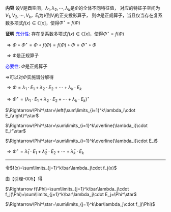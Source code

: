 **内容**
设$V$是酉空间，$\lambda_1,\lambda_2,\cdots,\lambda_k$是$\Phi$的全体不同特征值，
对应的特征子空间为$V_1,V_2,\cdots,V_k$，$E_i$为$V$到$V_i$的正交投影算子，
则$\Phi$是正规算子，当且仅当存在复系数多项式$f(x)\in\mathbb{C}[x]$，使得$\Phi^\star=f(\Phi)$

**证明**
<font color=blue>充分性</font>:
存在复系数多项式$f(x)\in\mathbb{C}[x]$，使得$\Phi^\star=f(\Phi)$

$\Rightarrow\Phi\circ\Phi^\star=\Phi\circ f(\Phi)=f(\Phi)\circ\Phi=\Phi^\star\circ\Phi$

$\Rightarrow\Phi$是正规算子

<font color=blue>必要性</font>:
$\Phi$是正规算子

$\Rightarrow$可以对$\Phi$实施谱分解得

$\Rightarrow\Phi=\lambda_1\cdot E_1+\lambda_2\cdot E_2+\cdots+\lambda_k\cdot E_k$

$\Rightarrow\Phi^\star=(\lambda_1\cdot E_1+\lambda_2\cdot E_2+\cdots+\lambda_k\cdot E_k)^\star$

$\Rightarrow\Phi^\star=\left(\sum\limits_{i=1}^k\lambda_i\cdot E_i\right)^\star$

$\Rightarrow\Phi^\star=\sum\limits_{i=1}^k\overline{\lambda_i}\cdot E_i^\star$

$\Rightarrow\Phi^\star=\sum\limits_{i=1}^k\overline{\lambda_i}\cdot E_i$

$\Rightarrow\Phi^\star=\bar\lambda_1\cdot E_1+\bar\lambda_2\cdot E_2+\cdots+\bar\lambda_k\cdot E_k$

---

令$f(x)=\sum\limits_{j=1}^k\bar\lambda_j\cdot f_j(x)$

由【引理-005】得

$\Rightarrow f(\Phi)=\sum\limits_{j=1}^k\bar\lambda_j\cdot f_j(\Phi)=\sum\limits_{j=1}^k\bar\lambda_j\cdot E_j=\Phi^\star$

$\Rightarrow\Phi^\star=\sum\limits_{j=1}^k\bar\lambda_j\cdot f_j(\Phi)$
